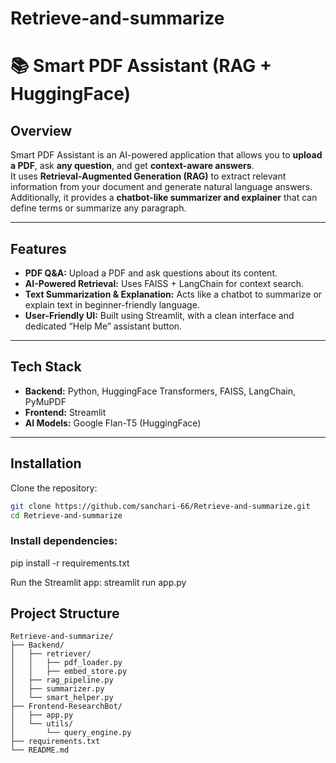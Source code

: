 # Retrieve-and-summarize
# 📚 Smart PDF Assistant (RAG + HuggingFace)

## Overview
Smart PDF Assistant is an AI-powered application that allows you to **upload a PDF**, ask **any question**, and get **context-aware answers**.  
It uses **Retrieval-Augmented Generation (RAG)** to extract relevant information from your document and generate natural language answers.  
Additionally, it provides a **chatbot-like summarizer and explainer** that can define terms or summarize any paragraph.

---

## Features
- **PDF Q&A:** Upload a PDF and ask questions about its content.
- **AI-Powered Retrieval:** Uses FAISS + LangChain for context search.
- **Text Summarization & Explanation:** Acts like a chatbot to summarize or explain text in beginner-friendly language.
- **User-Friendly UI:** Built using Streamlit, with a clean interface and dedicated “Help Me” assistant button.

---

## Tech Stack
- **Backend:** Python, HuggingFace Transformers, FAISS, LangChain, PyMuPDF
- **Frontend:** Streamlit
- **AI Models:** Google Flan-T5 (HuggingFace)

---



## Installation
Clone the repository:
```bash
git clone https://github.com/sanchari-66/Retrieve-and-summarize.git
cd Retrieve-and-summarize
```
### Install dependencies:
pip install -r requirements.txt

Run the Streamlit app:
streamlit run app.py

## Project Structure

```
Retrieve-and-summarize/
├── Backend/
│   ├── retriever/
│   │   ├── pdf_loader.py
│   │   ├── embed_store.py
│   ├── rag_pipeline.py
│   ├── summarizer.py
│   └── smart_helper.py
├── Frontend-ResearchBot/
│   ├── app.py
│   └── utils/
│       └── query_engine.py
├── requirements.txt
└── README.md
```



